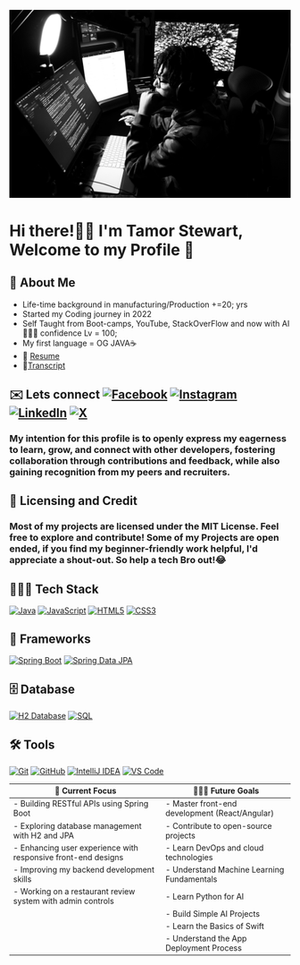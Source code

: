 ![My Image](/images/IMG_0238.jpg)
# Hi there!👋🏽 I'm Tamor Stewart, Welcome to my Profile 🚀
## 📖 About Me 

* Life-time background in manufacturing/Production +=20; yrs
* Started my Coding journey in 2022
* Self Taught from Boot-camps, YouTube, StackOverFlow and now with AI🤖🙌🏾 confidence Lv = 100;
* My first language = OG JAVA☕️
* 📄 [Resume](/Resume/Resume2025.md) 
* 📝[Transcript](/images/Tamor%20Stewart%20Dev%20Transcipt%202025.1.jpeg)

## ✉️ Lets connect [![Facebook](https://img.shields.io/badge/Facebook-1877F2?logo=facebook&logoColor=white)](https://www.facebook.com/tamor.stewart/)  [![Instagram](https://img.shields.io/badge/Instagram-E4405F?logo=instagram&logoColor=white)](https://www.instagram.com/tamor_stewart/) [![LinkedIn](https://img.shields.io/badge/LinkedIn-0077B5?logo=linkedin&logoColor=white)](https://www.linkedin.com/in/tamorstewartsr/) [![X](https://img.shields.io/badge/X-000000?logo=x&logoColor=white)](https://x.com/Tamor_Stewart) 

### My intention for this profile is to openly express my eagerness to learn, grow, and connect with other developers, fostering collaboration through contributions and feedback, while also gaining recognition from my peers and recruiters.

## 📌 Licensing and Credit
### Most of my projects are licensed under the MIT License. Feel free to explore and contribute! Some of my Projects are open ended, if you find my beginner-friendly work helpful, I'd appreciate a shout-out. So help a tech Bro out!😂 

## 👨🏾‍💻 Tech Stack


[![Java](https://img.shields.io/badge/Java-007396?logo=java&logoColor=white)](https://www.java.com/)
[![JavaScript](https://img.shields.io/badge/JavaScript-F7DF1E?logo=javascript&logoColor=black)](https://developer.mozilla.org/en-US/docs/Web/JavaScript)
[![HTML5](https://img.shields.io/badge/HTML5-E34F26?logo=html5&logoColor=white)](https://developer.mozilla.org/en-US/docs/Web/HTML)
[![CSS3](https://img.shields.io/badge/CSS3-1572B6?logo=css3&logoColor=white)](https://developer.mozilla.org/en-US/docs/Web/CSS)

## 🚀 Frameworks  
[![Spring Boot](https://img.shields.io/badge/Spring%20Boot-6DB33F?logo=springboot&logoColor=white)](https://spring.io/projects/spring-boot)
[![Spring Data JPA](https://img.shields.io/badge/Spring%20Data%20JPA-6DB33F?logo=spring&logoColor=white)](https://spring.io/projects/spring-data-jpa)

## 🗄️ Database  
[![H2 Database](https://img.shields.io/badge/H2-003B57?logo=h2&logoColor=white)](https://www.h2database.com/) [![SQL](https://img.shields.io/badge/SQL-4479A1?logo=postgresql&logoColor=white)](https://www.sql.org/)

## 🛠️ Tools  
[![Git](https://img.shields.io/badge/Git-F05032?logo=git&logoColor=white)](https://git-scm.com/)
[![GitHub](https://img.shields.io/badge/GitHub-181717?logo=github&logoColor=white)](https://github.com/)
[![IntelliJ IDEA](https://img.shields.io/badge/IntelliJ%20IDEA-000000?logo=intellijidea&logoColor=white)](https://www.jetbrains.com/idea/)
[![VS Code](https://img.shields.io/badge/VS%20Code-007ACC?logo=visualstudiocode&logoColor=white)](https://code.visualstudio.com/)

| 🎯 Current Focus | 👨🏽‍🏫 Future Goals |
|-------------------|--------------------|
| - Building RESTful APIs using Spring Boot | - Master front-end development (React/Angular) |
| - Exploring database management with H2 and JPA | - Contribute to open-source projects |
| - Enhancing user experience with responsive front-end designs | - Learn DevOps and cloud technologies |
| - Improving my backend development skills | - Understand Machine Learning Fundamentals |
| - Working on a restaurant review system with admin controls | - Learn Python for AI |
| | - Build Simple AI Projects |
| | - Learn the Basics of Swift |
| | - Understand the App Deployment Process |

